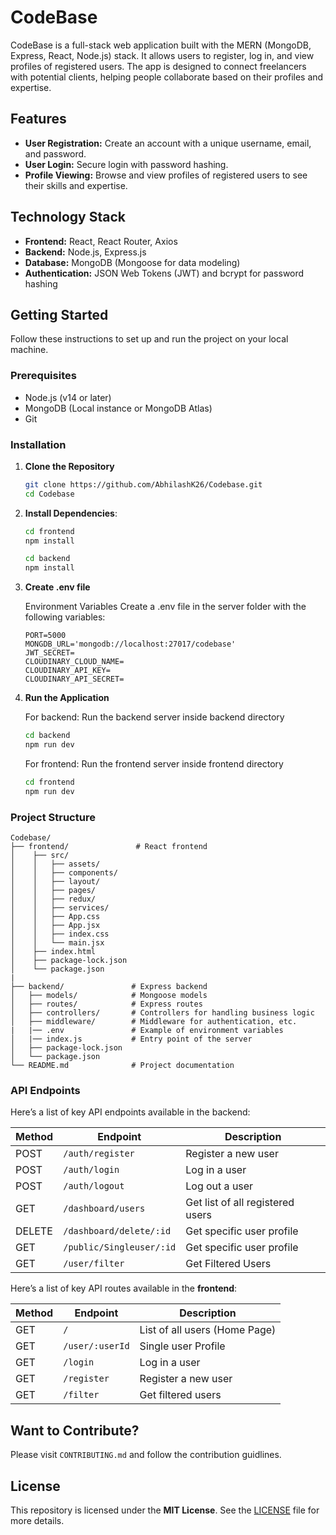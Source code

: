 # CodeBase

CodeBase is a full-stack web application built with the MERN (MongoDB, Express, React, Node.js) stack. It allows users to register, log in, and view profiles of registered users. The app is designed to connect freelancers with potential clients, helping people collaborate based on their profiles and expertise.

## Features

- **User Registration:** Create an account with a unique username, email, and password.
- **User Login:** Secure login with password hashing.
- **Profile Viewing:** Browse and view profiles of registered users to see their skills and expertise.

## Technology Stack

- **Frontend:** React, React Router, Axios
- **Backend:** Node.js, Express.js
- **Database:** MongoDB (Mongoose for data modeling)
- **Authentication:** JSON Web Tokens (JWT) and bcrypt for password hashing
  
## Getting Started

Follow these instructions to set up and run the project on your local machine.

### Prerequisites

- Node.js (v14 or later)
- MongoDB (Local instance or MongoDB Atlas)
- Git

### Installation

1. **Clone the Repository**
   ```bash
   git clone https://github.com/AbhilashK26/Codebase.git
   cd Codebase
   ```

2. **Install Dependencies**:

    ```bash
    cd frontend
    npm install

    cd backend
    npm install
    ```
    
3. **Create .env file**
   
   Environment Variables Create a .env file in the server folder with the following variables:

    ```plaintext
    PORT=5000
    MONGDB_URL='mongodb://localhost:27017/codebase'
    JWT_SECRET=
    CLOUDINARY_CLOUD_NAME=
    CLOUDINARY_API_KEY=
    CLOUDINARY_API_SECRET=
    ```

1. **Run the Application**
    
    For backend: Run the backend server inside backend directory
    ```bash
    cd backend
    npm run dev
    ```

    For frontend: Run the frontend server inside frontend directory
    ```bash
    cd frontend
    npm run dev
    ```

### Project Structure

    Codebase/
    ├── frontend/               # React frontend
    │    ├── src/
    │    │   ├── assets/
    │    │   ├── components/
    │    │   ├── layout/
    │    │   ├── pages/
    │    │   ├── redux/
    │    │   ├── services/
    │    │   ├── App.css
    │    │   ├── App.jsx
    │    │   ├── index.css
    │    │   └── main.jsx
    │    ├── index.html
    │    ├── package-lock.json
    │    └── package.json
    |
    ├── backend/               # Express backend
    │   ├── models/            # Mongoose models
    │   ├── routes/            # Express routes
    │   ├── controllers/       # Controllers for handling business logic
    │   ├── middleware/        # Middleware for authentication, etc.
    |   |── .env               # Example of environment variables
    │   |── index.js           # Entry point of the server
    │   ├── package-lock.json
    │   └── package.json
    └── README.md              # Project documentation
    

### API Endpoints

Here’s a list of key API endpoints available in the backend:

| Method | Endpoint              | Description                           |
|--------|------------------------|--------------------------------------|
| POST   | `/auth/register`          | Register a new user               |
| POST   | `/auth/login`             | Log in a user                     |
| POST   | `/auth/logout`            | Log out a user                    |
| GET    | `/dashboard/users`        | Get list of all registered users  |
| DELETE | `/dashboard/delete/:id`   | Get specific user profile         |
| GET    | `/public/Singleuser/:id`  | Get specific user profile         |
| GET    | `/user/filter`            | Get Filtered Users                |

Here’s a list of key API routes available in the **frontend**:

| Method | Endpoint               | Description                          |
|--------|------------------------|--------------------------------------|
| GET    | `/`                    | List of all users (Home Page)        |
| GET    | `/user/:userId`        | Single user Profile                  |
| GET    | `/login`               | Log in a user                        |
| GET    | `/register`            | Register a new user                  |
| GET    | `/filter`              | Get filtered users                   |

## Want to Contribute?

Please visit `CONTRIBUTING.md` and follow the contribution guidlines.

## License

This repository is licensed under the **MIT License**. See the [LICENSE](LICENSE) file for more details.

